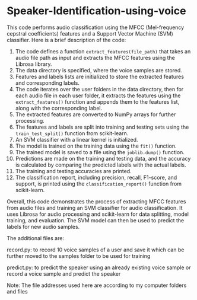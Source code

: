 # Speaker-Identification-using-voice

This code performs audio classification using the MFCC (Mel-frequency cepstral coefficients) features and a Support Vector Machine (SVM) classifier. Here is a brief description of the code:

1. The code defines a function `extract_features(file_path)` that takes an audio file path as input and extracts the MFCC features using the Librosa library.
2. The data directory is specified, where the voice samples are stored.
3. Features and labels lists are initialized to store the extracted features and corresponding labels.
4. The code iterates over the user folders in the data directory, then for each audio file in each user folder, it extracts the features using the `extract_features()` function and appends them to the features list, along with the corresponding label.
5. The extracted features are converted to NumPy arrays for further processing.
6. The features and labels are split into training and testing sets using the `train_test_split()` function from scikit-learn.
7. An SVM classifier with a linear kernel is initialized.
8. The model is trained on the training data using the `fit()` function.
9. The trained model is saved to a file using the `joblib.dump()` function.
10. Predictions are made on the training and testing data, and the accuracy is calculated by comparing the predicted labels with the actual labels.
11. The training and testing accuracies are printed.
12. The classification report, including precision, recall, F1-score, and support, is printed using the `classification_report()` function from scikit-learn.

Overall, this code demonstrates the process of extracting MFCC features from audio files and training an SVM classifier for audio classification. It uses Librosa for audio processing and scikit-learn for data splitting, model training, and evaluation. The SVM model can then be used to predict the labels for new audio samples.

The additional files are:

record.py: to record 10 voice samples of a user and save it which can be further moved to the samples folder to be used for training

predict.py: to predict the speaker using an already existing voice sample or record a voice sample and predict the speaker

Note: The file addresses used here are according to my computer folders and files
